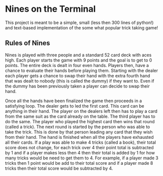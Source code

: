 Nines on the Terminal
=====================

This project is meant to be a simple, small (less then 300 lines of python!) and text-based implementation of the some what popular trick taking game!

Rules of Nines
--------------

Nines is played with three people and a standard 52 card deck with aces high. Each player starts the game with 9 points and the goal is to get to 0 points. The entire deck is dealt in four even hands. Players then, have a chance to evaluate their hands before playing them. Starting with the dealer each player gets a chance to swap their hand with the extra fourth hand that was dealt to nobody (this is called the dummy) if they want to. Even if the dummy has been previously taken a player can decide to swap their hand. 

Once all the hands have been finalized the game then proceeds in a satisfying loop. The dealer gets to led the first card. This card can be anything in their hand. The player on the dealers left then has to play a card from the same suit as the card already on the table. The third player has to do the same. The player who played the highest card then wins that round (called a trick). The next round is started by the person who was able to take the trick. This is done by that person leading any card that they wish from their hand. The hand is finished when all the players have exhausted all their cards. If a play was able to make 4 tricks (called a book), their total score does not change, for each trick over 4 their point total is subtracted by 1 and if a player makes less then 4 then their total is added by 1 for how many tricks would be need to get them to 4. For example, if a player made 3 tricks then 1 point would be add to their total score and if a player made 8 tricks then their total score would be subtracted by 4.
